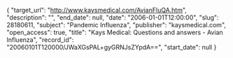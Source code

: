 {
  "target_url": "http://www.kaysmedical.com/AvianFluQA.htm", 
  "description": "", 
  "end_date": null, 
  "date": "2006-01-01T12:00:00", 
  "slug": 28180611, 
  "subject": "Pandemic Influenza", 
  "publisher": "kaysmedical.com", 
  "open_access": true, 
  "title": "Kays Medical: Questions and answers - Avian Influenza", 
  "record_id": "20060101T120000/JWaXGsPAL+gyGRNJsZYpdA==", 
  "start_date": null
}

